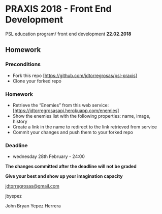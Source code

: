 # PRAXIS 2018 - Front End Development
PSL education program/ front end development **22.02.2018**

## Homework

### Preconditions
- Fork this repo [https://github.com/jdtorregrosas/psl-praxis]
- Clone your forked repo

### Homework
- Retrieve the “Enemies” from this web service: [https://jdtorregrosasapi.herokuapp.com/enemies]
- Show the enemies list with the following properties: name, image, history
- Create a link in the name to redirect to the link retrieved from service
- Commit your changes and push them to your forked repo

### Deadline

- wednesday 28th February - 24:00

**The changes committed after the deadline will not be graded**

**Give your best and show up your imagination capacity**

jdtorregrosas@gmail.com


jbyepez

John Bryan Yepez Herrera
